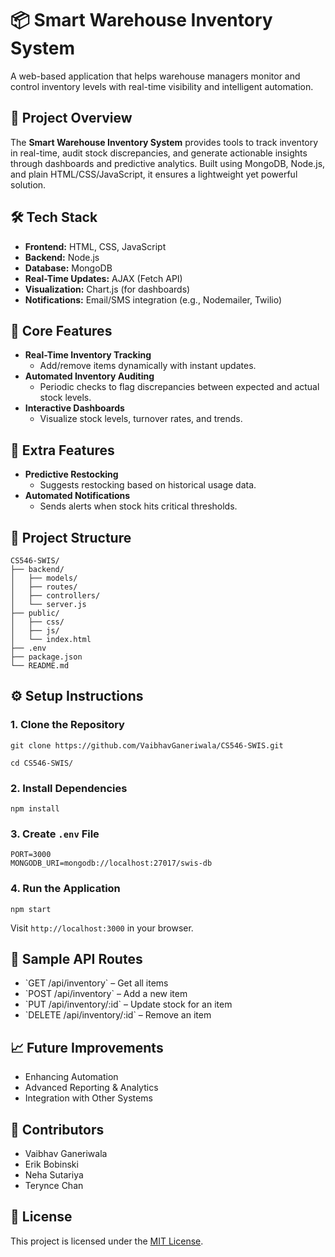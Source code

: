 # 📦 Smart Warehouse Inventory System

A web-based application that helps warehouse managers monitor and control inventory levels with real-time visibility and intelligent automation.

## 🚀 Project Overview

The **Smart Warehouse Inventory System** provides tools to track inventory in real-time, audit stock discrepancies, and generate actionable insights through dashboards and predictive analytics. Built using MongoDB, Node.js, and plain HTML/CSS/JavaScript, it ensures a lightweight yet powerful solution.

## 🛠️ Tech Stack

- **Frontend:** HTML, CSS, JavaScript
- **Backend:** Node.js
- **Database:** MongoDB
- **Real-Time Updates:** AJAX (Fetch API)
- **Visualization:** Chart.js (for dashboards)
- **Notifications:** Email/SMS integration (e.g., Nodemailer, Twilio)

## 🌟 Core Features

- **Real-Time Inventory Tracking**
  - Add/remove items dynamically with instant updates.
- **Automated Inventory Auditing**
  - Periodic checks to flag discrepancies between expected and actual stock levels.
- **Interactive Dashboards**
  - Visualize stock levels, turnover rates, and trends.

## 🔮 Extra Features

- **Predictive Restocking**
  - Suggests restocking based on historical usage data.
- **Automated Notifications**
  - Sends alerts when stock hits critical thresholds.

## 📂 Project Structure

```
CS546-SWIS/
├── backend/
│   ├── models/
│   ├── routes/ 
│   ├── controllers/
│   └── server.js
├── public/
│   ├── css/
│   ├── js/
│   └── index.html
├── .env
├── package.json
└── README.md
```

## ⚙️ Setup Instructions

### 1. Clone the Repository

```
git clone https://github.com/VaibhavGaneriwala/CS546-SWIS.git
```

```
cd CS546-SWIS/
```

### 2. Install Dependencies

```
npm install
```

### 3. Create `.env` File

```
PORT=3000
MONGODB_URI=mongodb://localhost:27017/swis-db
```

### 4. Run the Application

```
npm start
```

Visit `http://localhost:3000` in your browser.

## 🧪 Sample API Routes

- \`GET /api/inventory\` – Get all items
- \`POST /api/inventory\` – Add a new item
- \`PUT /api/inventory/:id\` – Update stock for an item
- \`DELETE /api/inventory/:id\` – Remove an item

## 📈 Future Improvements

- Enhancing Automation
- Advanced Reporting & Analytics
- Integration with Other Systems

## 🤝 Contributors

- Vaibhav Ganeriwala
- Erik Bobinski
- Neha Sutariya
- Terynce Chan

## 📄 License

This project is licensed under the [MIT License](LICENSE).